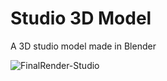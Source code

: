 # Studio 3D Model #
A 3D studio model made in Blender 

![FinalRender-Studio](https://user-images.githubusercontent.com/50176999/114563582-29c48980-9c8d-11eb-8b2e-0e2be553a519.png)
